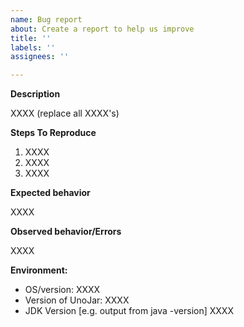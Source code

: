 ```yaml
---
name: Bug report
about: Create a report to help us improve
title: ''
labels: ''
assignees: ''

---
```


**Description**

XXXX (replace all XXXX's)

**Steps To Reproduce**

1. XXXX
2. XXXX
3. XXXX

**Expected behavior**

XXXX

**Observed behavior/Errors**

XXXX

**Environment:**
 - OS/version: XXXX
 - Version of UnoJar: XXXX
 - JDK Version [e.g. output from java -version] XXXX
